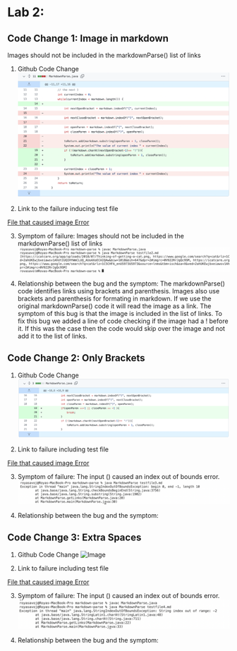 # Lab 2: 
## Code Change 1: Image in markdown
 Images should not be included in the markdownParse() list of links
 
 1. Github Code Change 
 ![image](Change1_GithubCodeChange.png)
 
 2. Link to the failure inducing test file 
 
 [File that caused image Error](https://rsavoj.github.io/cse15l-lab-reports/Lab-report-2/testfile2.html)
 
 3. Symptom of failure:  Images should not be included in the markdownParse() list of links
 ![image](Change1_Symptom.png)

 4. Relationship between the bug and the symptom: The markdownParse() code identifies links using brackets and parenthesis. Images also use brackets and parenthesis for formating in markdown. If we use the original markdownParse() code it will read the image as a link. The symptom of this bug is that the image is included in the list of links. To fix this bug we added a line of code checking if the image had a ! before it. If this was the case then the code would skip over the image and not add it to the list of links.

 ## Code Change 2: Only Brackets 
 
 1. Github Code Change 
 ![Image](Change2_GithubCodeChange.png)

 2. Link to failure including test file 

[File that caused image Error](https://rsavoj.github.io/cse15l-lab-reports/Lab-report-2/testfile3.html)

 3. Symptom of failure:  The input () caused an index out of bounds error.
  ![image](Change2_Symptom.png)

 4. Relationship between the bug and the symptom:

  ## Code Change 3: Extra Spaces
 
 1. Github Code Change 
 ![Image](Change3_GithubCodeChange.png)

 2. Link to failure including test file 

[File that caused image Error](https://rsavoj.github.io/cse15l-lab-reports/Lab-report-2/testfile4.html)

 3. Symptom of failure:  The input () caused an index out of bounds error.
  ![image](Change3_Symptom.png)

 4. Relationship between the bug and the symptom:
 
